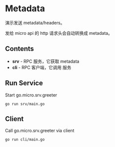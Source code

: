 # Metadata

演示发送 metadata/headers。

发给 micro api 的 http 请求头会自动转换成 metadata。

## Contents

- **srv** - RPC 服务，它获取 metadata
- **cli** - RPC 客户端，它调用 服务

## Run Service

Start go.micro.srv.greeter
```shell
go run srv/main.go
```

## Client

Call go.micro.srv.greeter via client
```shell
go run cli/main.go
```

